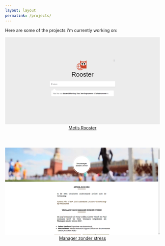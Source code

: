 ```yaml
---
layout: layout
permalink: /projects/
---
```

Here are some of the projects i'm currently working on:

<div class="projects">
  <a class="project" href="http://rooster.hetmml.nl" target="_black" rel="noopener">
    <img src="/assets/projects/rooster.hetmml.nl.png" alt="rooster.hetmml.nl homepage">
    <header>Metis Rooster</header>
  </a>
  <a class="project" href="http://managerzonderstress.nl" target="_black" rel="noopener">
    <img src="/assets/projects/managerzonderstress.nl.png" alt="managerzonderstress.nl homepage">
    <header>Manager zonder stress</header>
  </a>
</div>